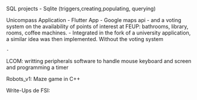 
SQL projects
    - Sqlite (triggers,creating,populating, querying)

Unicompass Application 
    - Flutter App
    - Google maps api
    - and a voting system on the availability of points of interest at FEUP: bathrooms, library, rooms, coffee machines.
    - Integrated in the fork of a university application, a similar idea was then implemented. Without the voting system


    - 
LCOM: writting peripherals software to handle mouse keyboard and screen and programming a timer

Robots_v1: Maze game in C++


Write-Ups de FSI:








